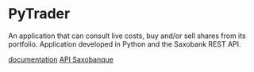 # PyTrader
An application that can consult live costs, buy and/or sell shares from its portfolio.
Application developed in Python and the Saxobank REST API.

[documentation](https://htmlpreview.github.io/?https://github.com/TeivaScouarnec/Trader/blob/main/html/PyTrader.html)
[API Saxobanque](https://www.home.saxo/fr-fr/platforms/api?seg=orgtraffic)
